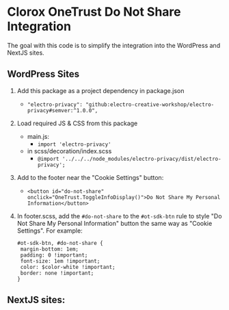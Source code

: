 # Clorox OneTrust Do Not Share Integration

The goal with this code is to simplify the integration into the WordPress and NextJS sites.

## WordPress Sites

1. Add this package as a project dependency in package.json

    - `"electro-privacy": "github:electro-creative-workshop/electro-privacy#semver:^1.0.0",`

2. Load required JS & CSS from this package

    - main.js:
        - `import 'electro-privacy'`
    - in scss/decoration/index.scss
        - `@import '../../../node_modules/electro-privacy/dist/electro-privacy';`

3. Add to the footer near the "Cookie Settings" button:

    - `<button id="do-not-share" onclick="OneTrust.ToggleInfoDisplay()">Do Not Share My Personal Information</button>`

4. In footer.scss, add the `#do-not-share` to the `#ot-sdk-btn` rule to style "Do Not Share My Personal Information" button the same way as "Cookie Settings". For example:

    ```
    #ot-sdk-btn, #do-not-share {
     margin-bottom: 1em;
     padding: 0 !important;
     font-size: 1em !important;
     color: $color-white !important;
     border: none !important;
    }
    ```

## NextJS sites:
